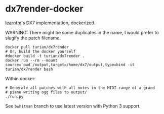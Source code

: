 # dx7render-docker

[learnfm](https://github.com/bwhitman/learnfm)'s DX7 implementation, dockerized.

WARNING: There might be some duplicates in the name, I would prefer
to slugify the patch filename.

```
docker pull turian/dx7render
# Or, build the docker yourself
#docker build -t turian/dx7render .
docker run --rm --mount source=`pwd`/output,target=/home/dx7/output,type=bind -it turian/dx7render bash
```

Within docker:
```
# Generate all patches with all notes in the MIDI range of a grand
# piano writing ogg files to output/
./run.py
```

See `bwhitman` branch to use latest version with Python 3 support.
